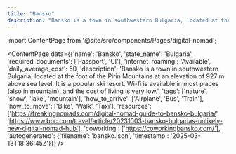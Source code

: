 ```yaml
---
title: "Bansko"
description: "Bansko is a town in southwestern Bulgaria, located at the foot of the Pirin Mountains at an elevation of 927 m above sea level. It is a popular ski resort. Wi-fi is available in most places (also in mountain), and the cost of living is very low."
---
```

import ContentPage from '@site/src/components/Pages/digital-nomad';

<ContentPage
    data={{'name': 'Bansko', 'state_name': 'Bulgaria', 'required_documents': ['Passport', 'CI'], 'internet_roaming': 'Available', 'daily_average_cost': 50, 'description': 'Bansko is a town in southwestern Bulgaria, located at the foot of the Pirin Mountains at an elevation of 927 m above sea level. It is a popular ski resort. Wi-fi is available in most places (also in mountain), and the cost of living is very low.', 'tags': ['nature', 'snow', 'lake', 'mountain'], 'how_to_arrive': ['Airplane', 'Bus', 'Train'], 'how_to_move': ['Bike', 'Walk', 'Taxi'], 'resources': ['https://freakingnomads.com/digital-nomad-guide-to-bansko-bulgaria/', 'https://www.bbc.com/travel/article/20231003-bansko-bulgarias-unlikely-new-digital-nomad-hub'], 'coworking': ['https://coworkingbansko.com/'], 'autogenerated': {'filename': 'bansko.json', 'timestamp': '2025-03-13T18:36:45Z'}}}
/>
